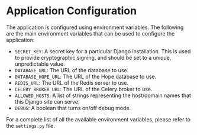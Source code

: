 # Application Configuration

The application is configured using environment variables.
The following are the main environment variables that can be used to configure the application:

- `SECRET_KEY`: A secret key for a particular Django installation. This is used to provide cryptographic signing, and should be set to a unique, unpredictable value.
- `DATABASE_URL`: The URL of the database to use.
- `DATABASE_HOPE_URL`: The URL of the Hope database to use.
- `REDIS_URL`: The URL of the Redis server to use.
- `CELERY_BROKER_URL`: The URL of the Celery broker to use.
- `ALLOWED_HOSTS`: A list of strings representing the host/domain names that this Django site can serve.
- `DEBUG`: A boolean that turns on/off debug mode.

For a complete list of all the available environment variables, please refer to the `settings.py` file.
